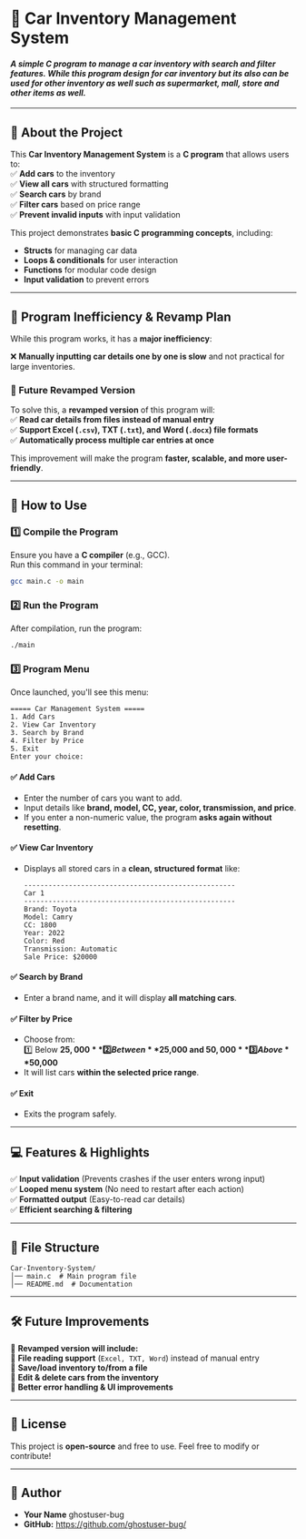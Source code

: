 # **📌 Car Inventory Management System**
#### *A simple C program to manage a car inventory with search and filter features. While this program design for car inventory but its also can be used for other inventory as well such as supermarket, mall, store and other items as well.*

---

## **📖 About the Project**
This **Car Inventory Management System** is a **C program** that allows users to:  
✅ **Add cars** to the inventory  
✅ **View all cars** with structured formatting  
✅ **Search cars** by brand  
✅ **Filter cars** based on price range  
✅ **Prevent invalid inputs** with input validation  

This project demonstrates **basic C programming concepts**, including:  
- **Structs** for managing car data  
- **Loops & conditionals** for user interaction  
- **Functions** for modular code design  
- **Input validation** to prevent errors  

---

## **🚨 Program Inefficiency & Revamp Plan**
While this program works, it has a **major inefficiency**:  

❌ **Manually inputting car details one by one is slow** and not practical for large inventories.  

### **🔹 Future Revamped Version**
To solve this, a **revamped version** of this program will:  
✅ **Read car details from files instead of manual entry**  
✅ **Support Excel (`.csv`), TXT (`.txt`), and Word (`.docx`) file formats**  
✅ **Automatically process multiple car entries at once**  

This improvement will make the program **faster, scalable, and more user-friendly**.

---

## **🚀 How to Use**
### **1️⃣ Compile the Program**
Ensure you have a **C compiler** (e.g., GCC).  
Run this command in your terminal:  
```sh
gcc main.c -o main
```

### **2️⃣ Run the Program**
After compilation, run the program:  
```sh
./main
```

### **3️⃣ Program Menu**
Once launched, you'll see this menu:  
```plaintext
===== Car Management System =====
1. Add Cars
2. View Car Inventory
3. Search by Brand
4. Filter by Price
5. Exit
Enter your choice:
```

#### **✅ Add Cars**
- Enter the number of cars you want to add.  
- Input details like **brand, model, CC, year, color, transmission, and price**.  
- If you enter a non-numeric value, the program **asks again without resetting**.  

#### **✅ View Car Inventory**
- Displays all stored cars in a **clean, structured format** like:  
  ```plaintext
  ----------------------------------------------------
  Car 1
  ----------------------------------------------------
  Brand: Toyota
  Model: Camry
  CC: 1800
  Year: 2022
  Color: Red
  Transmission: Automatic
  Sale Price: $20000
  ```

#### **✅ Search by Brand**
- Enter a brand name, and it will display **all matching cars**.  

#### **✅ Filter by Price**
- Choose from:  
  1️⃣ Below **$25,000**  
  2️⃣ Between **$25,000 and $50,000**  
  3️⃣ Above **$50,000**  
- It will list cars **within the selected price range**.  

#### **✅ Exit**
- Exits the program safely.  

---

## **💻 Features & Highlights**
✅ **Input validation** (Prevents crashes if the user enters wrong input)  
✅ **Looped menu system** (No need to restart after each action)  
✅ **Formatted output** (Easy-to-read car details)  
✅ **Efficient searching & filtering**  

---

## **📂 File Structure**
```
Car-Inventory-System/
│── main.c  # Main program file
│── README.md  # Documentation
```

---

## **🛠 Future Improvements**
🚀 **Revamped version will include:**  
🔹 **File reading support** (`Excel, TXT, Word`) instead of manual entry  
🔹 **Save/load inventory to/from a file**  
🔹 **Edit & delete cars from the inventory**  
🔹 **Better error handling & UI improvements**  

---

## **📜 License**
This project is **open-source** and free to use. Feel free to modify or contribute!  

---

## **👤 Author**
- **Your Name** ghostuser-bug 
- **GitHub:** https://github.com/ghostuser-bug/
